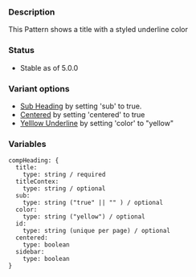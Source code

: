 ### Description
This Pattern shows a title with a styled underline color

### Status
* Stable as of 5.0.0

### Variant options
* [Sub Heading](./?p=atoms-comp-heading-subheading) by setting 'sub' to true.
* [Centered](./?p=atoms-comp-heading-centered) by setting 'centered' to true
* [Yelllow Underline](./?p=atoms-comp-heading-yellow) by setting 'color' to "yellow"

### Variables
~~~
compHeading: {
  title:
    type: string / required
  titleContex: 
    type: string / optional
  sub:
    type: string ("true" || "" ) / optional
  color:
    type: string ("yellow") / optional
  id:
    type: string (unique per page) / optional
  centered:
    type: boolean
  sidebar: 
    type: boolean
}
~~~

